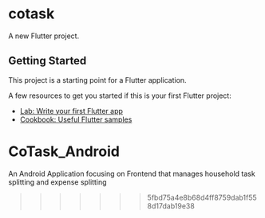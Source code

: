 # cotask

A new Flutter project.

## Getting Started

This project is a starting point for a Flutter application.

A few resources to get you started if this is your first Flutter project:

- [Lab: Write your first Flutter app](https://docs.flutter.dev/get-started/codelab)
- [Cookbook: Useful Flutter samples](https://docs.flutter.dev/cookbook)

# CoTask_Android
An Android Application focusing on Frontend that manages household task splitting and expense splitting
>>>>>>> 5fbd75a4e8b68d4ff8759dab1f558d17dab19e38
